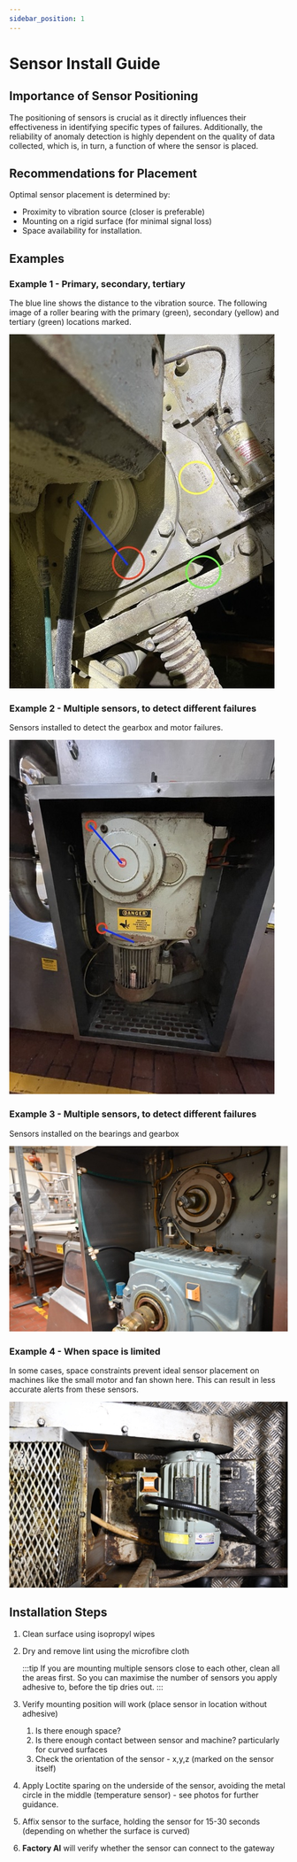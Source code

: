 ```yaml
---
sidebar_position: 1
---
```


# Sensor Install Guide

## Importance of Sensor Positioning

The positioning of sensors is crucial as it directly influences their effectiveness in identifying specific types of failures. Additionally, the reliability of anomaly detection is highly dependent on the quality of data collected, which is, in turn, a function of where the sensor is placed.

## Recommendations for Placement
Optimal sensor placement is determined by:

- Proximity to vibration source (closer is preferable)
- Mounting on a rigid surface (for minimal signal loss)
- Space availability for installation.

## Examples
### Example 1 - Primary, secondary, tertiary
The blue line shows the distance to the vibration source.
The following image of a roller bearing with the primary (green), secondary (yellow) and tertiary (green) locations marked.

![Example 1 with three options](img/IMG_3252%20Medium.jpeg)
### Example 2 - Multiple sensors, to detect different failures
Sensors installed to detect the gearbox and motor failures.

![Example 2 with two sensors to detect different failure modes](img/IMG_3254%20Medium.jpeg)

### Example 3 - Multiple sensors, to detect different failures
Sensors installed on the bearings and gearbox

![Example 3 with three sensors to detect different failure modes](img/DSC_9501%20Medium.jpeg)

### Example 4 - When space is limited

In some cases, space constraints prevent ideal sensor placement on machines like the small motor and fan shown here. This can result in less accurate alerts from these sensors.

![Example 4 with a small motor and fan](img/DSC_9423%20Medium.jpeg)

## Installation Steps

1. Clean surface using isopropyl wipes
2. Dry and remove lint using the microfibre cloth
    
    :::tip
    If you are mounting multiple sensors close to each other, clean all the areas first. So you can maximise the number of sensors you apply adhesive to, before the tip dries out.
    :::
    
3. Verify mounting position will work (place sensor in location without adhesive)
    1. Is there enough space?
    2. Is there enough contact between sensor and machine? particularly for curved surfaces
    3. Check the orientation of the sensor - x,y,z (marked on the sensor itself)
4. Apply Loctite sparing on the underside of the sensor, avoiding the metal circle in the middle (temperature sensor) - see photos for further guidance.
5. Affix sensor to the surface, holding the sensor for 15-30 seconds (depending on whether the surface is curved)
6. **Factory AI** will verify whether the sensor can connect to the gateway